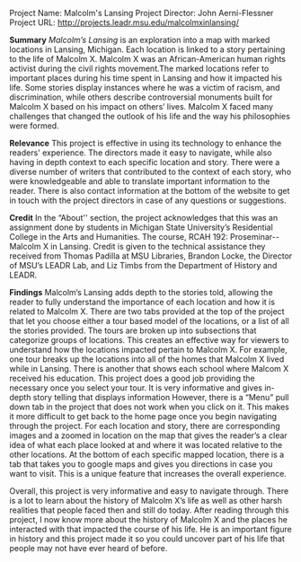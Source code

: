 Project Name: Malcolm's Lansing
Project Director: John Aerni-Flessner
Project URL: http://projects.leadr.msu.edu/malcolmxinlansing/

**Summary**
_Malcolm’s Lansing_ is an exploration into a map with marked locations in Lansing, Michigan. Each location is linked to a story pertaining to the life of Malcolm X. Malcolm X was an African-American human rights activist during the civil rights movement.The marked locations refer to important places during his time spent in Lansing and how it impacted his life. Some stories display instances where he was a victim of racism, and discrimination, while others describe controversial monuments built for Malcolm X based on his impact on others’ lives. Malcolm X faced many challenges that changed the outlook of his life and the way his philosophies were formed. 

**Relevance**
This project is effective in using its technology to enhance the readers' experience. The directors made it easy to navigate, while also having in depth context to each specific location and story. There were a diverse number of writers that  contributed to the context of each story, who were knowledgeable and able to translate important information to the reader. There is also contact information at the bottom of the website to get in touch with the project directors in case of any questions or suggestions. 

**Credit**
In the “About'' section, the project acknowledges that this was an assignment done by students in Michigan State University’s Residential College in the Arts and Humanities. The course, RCAH 192: Proseminar--Malcolm X in Lansing. Credit is given to the technical assistance they received from Thomas Padilla at MSU Libraries, Brandon Locke, the Director of MSU’s LEADR Lab, and Liz Timbs from the Department of History and LEADR.

**Findings**
Malcolm’s Lansing adds depth to the stories told, allowing the reader to fully understand the importance of each location and how it is related to Malcolm X. There are two tabs provided at the top of the project that let you choose either a tour based model of the locations, or a list of all the stories provided. The tours are broken up into subsections that categorize groups of locations.  This creates an effective way for viewers to understand how the locations impacted pertain to Malcolm X. For example, one tour breaks up the locations into all of the homes that Malcolm X lived while in Lansing. There is another that shows each school where Malcom X received his education. This project does a good job providing the necessary once you select your tour. It is very informative and gives in-depth story telling that displays  information However, there is a “Menu” pull down tab in the project that does not work when you click on it. This makes it more difficult to get back to the home page once you begin navigating through the project.  For each location and story, there are corresponding images and a zoomed in location on the map that gives the reader’s a clear idea of what each place looked at and where it was located relative to the other locations. At the bottom of each specific mapped location, there is a tab that takes you to google maps and gives you directions in case you want to visit. This is a unique feature that increases the overall experience. 

Overall, this project is very informative and easy to navigate through. There is a lot to learn about the history of Malcolm X’s life as well as other harsh realities that people faced then and still do today. After reading through this project, I now know more about the history of Malcolm X and the places he interacted with that impacted the course of his life. He is an important figure in history and this project made it so you could uncover part of his life that people may not have ever heard of before. 
